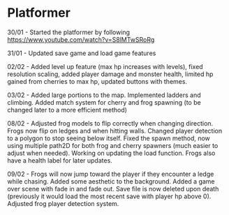 # **Platformer**

30/01 - Started the platformer by following https://www.youtube.com/watch?v=S8lMTwSRoRg 

31/01 - Updated save game and load game features

02/02 - Added level up feature (max hp increases with levels), fixed resolution scaling, added player damage and monster health, limited hp gained from cherries to max hp, updated buttons with themes.  

03/02 - Added large portions to the map. Implemented ladders and climbing. Added match system for cherry and frog spawning (to be changed later to a more efficient method)

08/02 - Adjusted frog models to flip correctly when changing direction. Frogs now flip on ledges and when hitting walls. Changed player detection to a polygon to stop seeing below itself. Fixed the spawn method, now using multiple path2D for both frog and cherry spawners (much easier to adjust when needed). Working on updating the load function. Frogs also have a health label for later updates. 

09/02 - Frogs will now jump toward the player if they encounter a ledge while chasing. Added some aesthetic to the background. Added a game over scene with fade in and fade out. Save file is now deleted upon death (previously it would load the most recent save with player hp above 0). Adjusted frog player detection system. 
